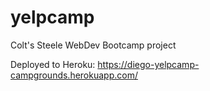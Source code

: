 # yelpcamp
Colt's Steele WebDev Bootcamp project

Deployed to Heroku:
https://diego-yelpcamp-campgrounds.herokuapp.com/
